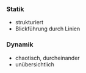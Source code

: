 ### Statik
- strukturiert
- Blickführung durch Linien
### Dynamik
- chaotisch, durcheinander
- unübersichtlich